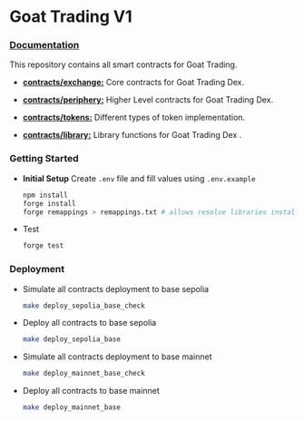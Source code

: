 # <h1 align="left">Goat Trading V1</h1>

### [Documentation](https://goattrading.gitbook.io/goat)

This repository contains all smart contracts for Goat Trading. 

- **[contracts/exchange:](https://github.com/inedibleX/goat-trading/tree/main/contracts/exchange)** Core contracts for Goat Trading Dex.

- **[contracts/periphery:](https://github.com/inedibleX/goat-trading/tree/main/contracts/periphery)** Higher Level contracts for Goat Trading Dex.

- **[contracts/tokens:](https://github.com/inedibleX/goat-trading/tree/main/contracts/tokens)** Different types of token implementation. 

- **[contracts/library:](https://github.com/inedibleX/goat-trading/tree/main/contracts/library)** Library functions for Goat Trading Dex	.

### Getting Started

-  **Initial Setup**
	Create `.env` file and fill values using `.env.example`

	```bash
	npm install
	forge install
	forge remappings > remappings.txt # allows resolve libraries installed with forge or npm
	```

- Test
	```bash
	forge test
	```


### Deployment 

- Simulate all contracts deployment to base sepolia
	```bash
	make deploy_sepolia_base_check
	```

- Deploy all contracts to base sepolia
	```bash
	make deploy_sepolia_base
	```

- Simulate all contracts deployment to base mainnet
	```bash
	make deploy_mainnet_base_check
	```

- Deploy all contracts to base mainnet
	```bash
	make deploy_mainnet_base
	```
